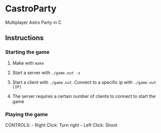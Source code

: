 # CastroParty

Multiplayer Astro Party in C

## Instructions

### Starting the game

1) Make with `make`

2) Start a server with `./game.out -s`

3) Start a client with `./game.out`. Connect to a specific ip with `./game.out [IP]`

4) The server requires a certain number of clients to connect to start the game

### Playing the game

CONTROLS: 
    - Right Click: Turn right
    - Left Click: Shoot
